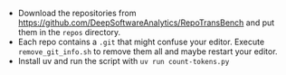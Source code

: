 - Download the repositories from https://github.com/DeepSoftwareAnalytics/RepoTransBench and put them in the `repos` directory.
- Each repo contains a `.git` that might confuse your editor. Execute `remove_git_info.sh` to remove them all and maybe restart your editor.
- Install uv and run the script with `uv run count-tokens.py`
